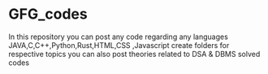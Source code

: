 # GFG_codes
In this repository you can post any code regarding any languages
JAVA,C,C++,Python,Rust,HTML,CSS ,Javascript
create folders for respective topics 
you can also post theories related to DSA & DBMS 
solved codes
